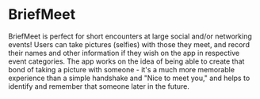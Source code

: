 # BriefMeet
BriefMeet is perfect for short encounters at large social and/or networking events! 
Users can take pictures (selfies) with those they meet, and record their names and other information 
if they wish on the app in respective event categories. The app works on the idea of being able to 
create that bond of taking a picture with someone - it's a much more memorable experience than a 
simple handshake and "Nice to meet you," and helps to identify and remember that someone later in the future.
